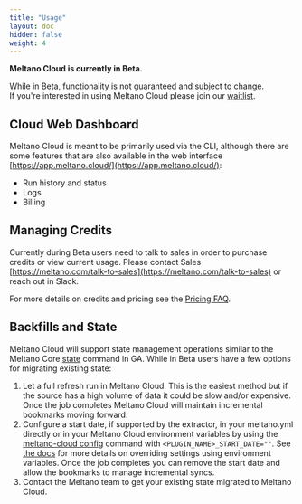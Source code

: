 ```yaml
---
title: "Usage"
layout: doc
hidden: false
weight: 4
---
```


<div class="notification is-info">
  <p><strong>Meltano Cloud is currently in Beta.</strong></p>
  <p>While in Beta, functionality is not guaranteed and subject to change. <br> If you're interested in using Meltano Cloud please join our <a href="https://meltano.com/cloud/">waitlist</a>.</p>
</div>

## Cloud Web Dashboard

Meltano Cloud is meant to be primarily used via the CLI, although there are some features that are also available in the web interface [https://app.meltano.cloud/](https://app.meltano.cloud/):

- Run history and status
- Logs
- Billing

## Managing Credits

Currently during Beta users need to talk to sales in order to purchase credits or view current usage.
Please contact Sales [https://meltano.com/talk-to-sales](https://meltano.com/talk-to-sales) or reach out in Slack.

For more details on credits and pricing see the [Pricing FAQ](https://meltano.com/pricing/).

## Backfills and State

Meltano Cloud will support state management operations similar to the Meltano Core [state](/reference/command-line-interface#state) command in GA.
While in Beta users have a few options for migrating existing state:
1. Let a full refresh run in Meltano Cloud.
This is the easiest method but if the source has a high volume of data it could be slow and/or expensive.
Once the job completes Meltano Cloud will maintain incremental bookmarks moving forward.
2. Configure a start date, if supported by the extractor, in your meltano.yml directly or in your Meltano Cloud environment variables by using the [meltano-cloud config](/cloud/cloud-cli#config) command with `<PLUGIN_NAME>_START_DATE=""`.
See [the docs](/guide/configuration#configuring-settings) for more details on overriding settings using environment variables.
Once the job completes you can remove the start date and allow the bookmarks to manage incremental syncs.
3. Contact the Meltano team to get your existing state migrated to Meltano Cloud.
